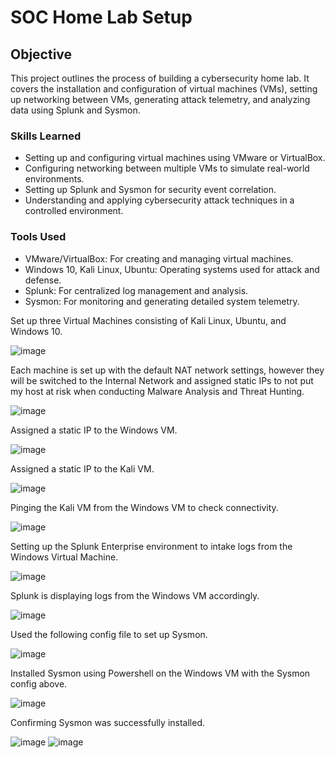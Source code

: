 # SOC Home Lab Setup

## Objective

This project outlines the process of building a cybersecurity home lab. It covers the installation and configuration of virtual machines (VMs), setting up networking between VMs, generating attack telemetry, and analyzing data using Splunk and Sysmon.

### Skills Learned

- Setting up and configuring virtual machines using VMware or VirtualBox.
- Configuring networking between multiple VMs to simulate real-world environments.
- Setting up Splunk and Sysmon for security event correlation.
- Understanding and applying cybersecurity attack techniques in a controlled environment.

### Tools Used

- VMware/VirtualBox: For creating and managing virtual machines.
- Windows 10, Kali Linux, Ubuntu: Operating systems used for attack and defense.
- Splunk: For centralized log management and analysis.
- Sysmon: For monitoring and generating detailed system telemetry.

Set up three Virtual Machines consisting of Kali Linux, Ubuntu, and Windows 10.

![image](https://github.com/user-attachments/assets/08835c28-8a1c-4f20-8572-f64a509fb51e)

Each machine is set up with the default NAT network settings, however they will be switched to the Internal Network and assigned static IPs to not put my host at risk when conducting Malware Analysis and Threat Hunting.

![image](https://github.com/user-attachments/assets/5b1fd014-4dda-4e98-91a4-727860b6518b)

Assigned a static IP to the Windows VM.

![image](https://github.com/user-attachments/assets/8ca81762-cdd5-461f-8369-eb6455bdc00e)

Assigned a static IP to the Kali VM.

![image](https://github.com/user-attachments/assets/e9e416e1-3cba-4f3d-a0e3-5cd46246191e)

Pinging the Kali VM from the Windows VM to check connectivity.

![image](https://github.com/user-attachments/assets/f48dfb1b-4047-4c6d-aa07-98d2da8c3cf4)


Setting up the Splunk Enterprise environment to intake logs from the Windows Virtual Machine.

![image](https://github.com/user-attachments/assets/29d2a3e9-6bc8-4b62-aeb7-d22d7527e7e0)

Splunk is displaying logs from the Windows VM accordingly.

![image](https://github.com/user-attachments/assets/0db1cb81-58b6-4def-9d7d-c50c68da1b8f)

Used the following config file to set up Sysmon.

![image](https://github.com/user-attachments/assets/957cd6cc-be5c-4f65-a811-ecda2db08a3c)

Installed Sysmon using Powershell on the Windows VM with the Sysmon config above.

![image](https://github.com/user-attachments/assets/d8ead9f1-22c2-440c-a8a8-aaa96bff391a)

Confirming Sysmon was successfully installed.

![image](https://github.com/user-attachments/assets/82397391-b51a-4b2d-bf4f-4700f1202735)
![image](https://github.com/user-attachments/assets/de61a67b-ad5d-4ebc-a91e-2fdfdcc32413)








